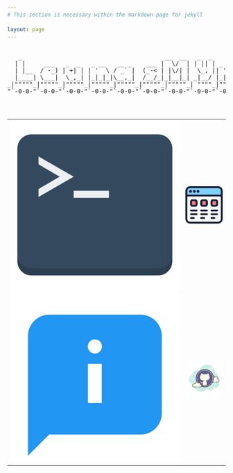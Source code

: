 ```yaml
---
# This section is necessary within the markdown page for jekyll

layout: page
---
```

<html>
<head>
<!-- My CSS stylesheet -->
<link rel="stylesheet" href="styles.css">
<script src=""></script>
</head>

<header>
<!-- Ascii Text of my name backwards on top of a train design -->
<div>
<pre><center>
   _                                       __  __   _  _           _     _     
  | |     ___   _  _   _ __   __ _    ___ |  \/  | | || | _ __    (_)   | |__  
  | |__  / -_) | +| | | '  \ / _` |  (_-< | |\/| |  \_, || '  \   | |   | / /  
  |____| \___|  \_,_| |_|_|_|\__,_|  /__/_|_|__|_| _|__/ |_|_|_| _|_|_  |_\_\  
_|"""""_|"""""_|"""""_|"""""_|"""""_|"""""_|"""""_| """"_|"""""_|"""""_|"""""| 
"`-0-0-"`-0-0-"`-0-0-"`-0-0-"`-0-0-"`-0-0-"`-0-0-"`-0-0-"`-0-0-"`-0-0-"`-0-0-' 
</center></pre>
</div>
</header>

<body>
<!-- Table to hold images that will also be links -->
<table>
<!-- First row will offer the main content which would be the blogs and the jquery terminal aspect -->
<tr>
<td>
<a href="https://leumasmymik.github.io/terminal">
<img src="https://raw.githubusercontent.com/LeumasMymik/LeumasMymik.github.io/master/docs/myPics/terminal-icon.png" alt="terminal icon">
</a>
</td>

<td>
<a href="https://leumasmymik.github.io/blogs">
<img src="https://raw.githubusercontent.com/LeumasMymik/LeumasMymik.github.io/master/docs/myPics/blog.png" alt"blog icon">
</a>
</td>
</tr>

<!-- Second row will hold the about page and a hyperlink to my github page -->
<tr>
<td>
<img src="https://raw.githubusercontent.com/LeumasMymik/LeumasMymik.github.io/master/docs/myPics/about.png" alt"about icon">
</td>

<td>
<a href="https://github.com/LeumasMymik">
<img src="https://raw.githubusercontent.com/LeumasMymik/LeumasMymik.github.io/master/docs/myPics/github.png" alt"github icon">
</a>
</td>
</tr>
</table>
</body>
</html>
